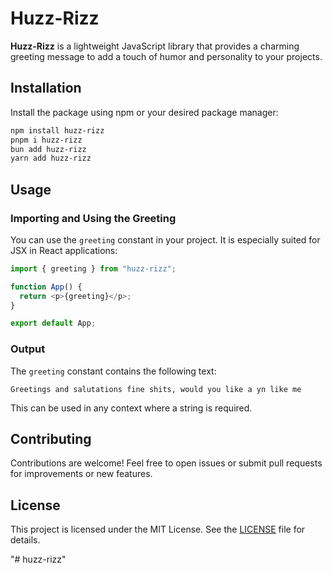 # Huzz-Rizz

**Huzz-Rizz** is a lightweight JavaScript library that provides a charming greeting message to add a touch of humor and personality to your projects.

## Installation

Install the package using npm or your desired package manager:

```bash
npm install huzz-rizz
pnpm i huzz-rizz
bun add huzz-rizz
yarn add huzz-rizz
```

## Usage

### Importing and Using the Greeting

You can use the `greeting` constant in your project. It is especially suited for JSX in React applications:

```javascript
import { greeting } from "huzz-rizz";

function App() {
  return <p>{greeting}</p>;
}

export default App;
```

### Output

The `greeting` constant contains the following text:

```
Greetings and salutations fine shits, would you like a yn like me
```

This can be used in any context where a string is required.

## Contributing

Contributions are welcome! Feel free to open issues or submit pull requests for improvements or new features.

## License

This project is licensed under the MIT License. See the [LICENSE](LICENSE) file for details.

"# huzz-rizz" 
